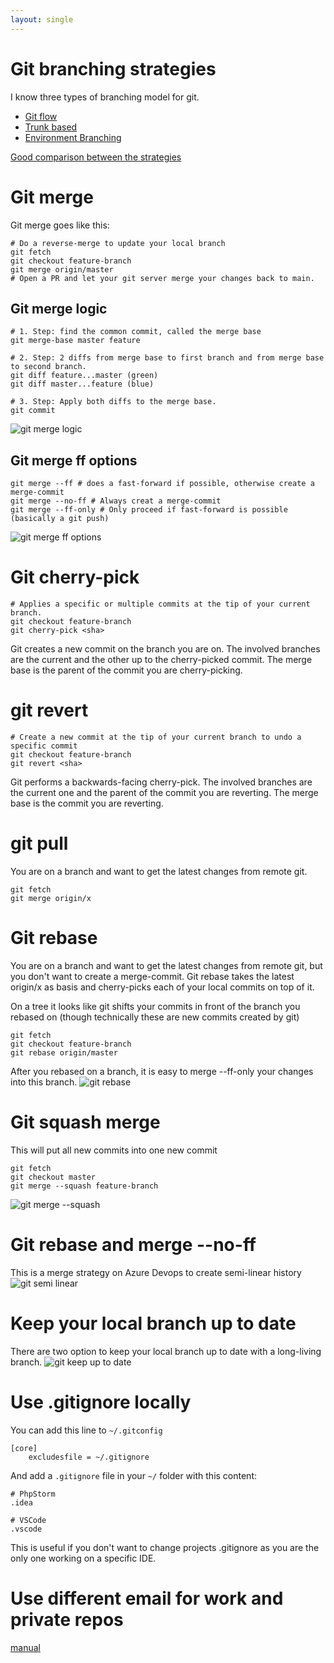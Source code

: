 ```yaml
---
layout: single
---
```


# Git branching strategies

I know three types of branching model for git. 

* [Git flow](https://nvie.com/posts/a-successful-git-branching-model/)
* [Trunk based](https://paulhammant.com/2013/04/05/what-is-trunk-based-development/)
* [Environment Branching](https://sairamkrish.medium.com/git-branching-strategy-for-true-continuous-delivery-eade4435b57e)

[Good comparison between the strategies](https://www.toptal.com/software/trunk-based-development-git-flow)

# Git merge
Git merge goes like this:

```
# Do a reverse-merge to update your local branch 
git fetch 
git checkout feature-branch 
git merge origin/master
# Open a PR and let your git server merge your changes back to main.
```

## Git merge logic

```
# 1. Step: find the common commit, called the merge base
git merge-base master feature 

# 2. Step: 2 diffs from merge base to first branch and from merge base to second branch. 
git diff feature...master (green)
git diff master...feature (blue)

# 3. Step: Apply both diffs to the merge base. 
git commit

```

![git merge logic](/assets/images/git/git-merge-logic.PNG)

## Git merge ff options
```
git merge --ff # does a fast-forward if possible, otherwise create a merge-commit
git merge --no-ff # Always creat a merge-commit
git merge --ff-only # Only proceed if fast-forward is possible (basically a git push) 
```

![git merge ff options](/assets/images/git/git-merge-ff.PNG)

# Git cherry-pick

```
# Applies a specific or multiple commits at the tip of your current branch. 
git checkout feature-branch
git cherry-pick <sha>
```

Git creates a new commit on the branch you are on. The involved branches are the current and the other up to the cherry-picked commit. 
The merge base is the parent of the commit you are cherry-picking.

# git revert
```
# Create a new commit at the tip of your current branch to undo a specific commit 
git checkout feature-branch
git revert <sha>
```

Git performs a backwards-facing cherry-pick. The involved branches are the current one and the parent of the commit you are reverting. 
The merge base is the commit you are reverting.

# git pull
You are on a branch and want to get the latest changes from remote git. 
```
git fetch
git merge origin/x
```

# Git rebase

You are on a branch and want to get the latest changes from remote git, but you don't want to create a merge-commit.
Git rebase takes the latest origin/x as basis and cherry-picks each of your local commits on top of it.  

On a tree it looks like git shifts your commits in front of the branch you rebased on (though technically these are new commits created by git)

```
git fetch
git checkout feature-branch
git rebase origin/master
```

After you rebased on a branch, it is easy to merge --ff-only your changes into this branch.
![git rebase](/assets/images/git/git-rebase.PNG)

# Git squash merge
This will put all new commits into one new commit 

```
git fetch
git checkout master
git merge --squash feature-branch
```

![git merge --squash](/assets/images/git/git-squash-merge.PNG)

# Git rebase and merge --no-ff
This is a merge strategy on Azure Devops to create semi-linear history
![git semi linear](/assets/images/git/git-semi-linear.PNG)

# Keep your local branch up to date
There are two option to keep your local branch up to date with a long-living branch.
![git keep up to date](/assets/images/git/git-keep-up-to-date.PNG)


# Use .gitignore locally
You can add this line to ```~/.gitconfig```
```
[core]
    excludesfile = ~/.gitignore
```
And add a ```.gitignore``` file in your ```~/``` folder with this content: 

```
# PhpStorm
.idea

# VSCode
.vscode
```

This is useful if you don't want to change projects .gitignore as you are the only one working on a specific IDE.

# Use different email for work and private repos
[manual](https://blog.hao.dev/how-to-use-different-git-emails-for-personal-and-work-repositories-on-the-same-machine)
